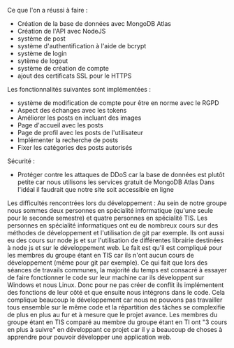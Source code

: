 Ce que l'on a réussi à faire :
- Création de la base de données avec MongoDB Atlas
- Création de l'API avec NodeJS
- système de post
- système d'authentification à l'aide de bcrypt
- système de login
- sytème de logout
- système de création de compte
- ajout des certificats SSL pour le HTTPS


Les fonctionnalités suivantes sont implémentées :
- système de modification de compte pour être en norme avec le RGPD
- Aspect des échanges avec les tokens
- Améliorer les posts en incluant des images 
- Page d'accueil avec les posts
- Page de profil avec les posts de l'utilisateur
- Implémenter la recherche de posts
- Fixer les catégories des posts autorisés 

Sécurité : 
- Protéger contre les attaques de DDoS car la base de données est plutôt petite car nous utilisons les services gratuit de MongoDB Atlas
Dans l'idéal il faudrait que notre site soit accessible en ligne

Les difficultés rencontrées lors du développement :
Au sein de notre groupe nous sommes deux personnes en spécialité informatique (qu'une seule pour le seconde semestre) et quatre personnes en spécialité TIS. Les personnes en spécialité informatiques ont eu de nombreux cours sur des méthodes de développement et l'utilisation de git par exemple. Ils ont aussi eu des cours sur node js et sur l'utilisation de différentes librairie destinées à node js et sur le développement web. Le fait est qu'il est compliqué pour les membres du groupe étant en TIS car ils n'ont aucun cours de développement (même pour git par exemple). Ce qui fait que lors des séances de travails communes, la majorité du temps est consacré à essayer de faire fonctionner le code sur leur machine car ils développent sur Windows et nous Linux. Donc pour ne pas créer de conflit ils implémentent des fonctions de leur côté et que ensuite nous intégrons dans le code. Cela complique beaucoup le développement car nous ne pouvons pas travailler tous ensemble sur le même code et la répartition des tâches se complexifie de plus en plus au fur et à mesure que le projet avance. Les membres du groupe étant en TIS comparé au membre du groupe étant en TI ont "3 cours en plus à suivre" en développant ce projet car il y a beaucoup de choses à apprendre pour pouvoir développer une application web.


